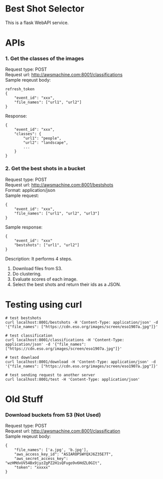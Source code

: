 # Best Shot Selector
This is a flask WebAPI service.


# APIs
### 1. Get the classes of the images
Request type: POST  
Request url: http://awsmachine.com:8001/classifications  
Sample reqeust body:  

```
refresh_token
{
    "event_id": "xxx",
    "file_names": ["url1", "url2"]
}
```
Response:
```
{
    "event_id": "xxx",
    "classes": {
        "url1": "people",
        "url2": "landscape",
        ...
    }
}
```

### 2. Get the best shots in a bucket
Request type: POST  
Request url: http://awsmachine.com:8001/bestshots  
Format: application/json  
Sample request:  
```
{
    "event_id": "xxx",
    "file_names": ["url1", "url2", "url3"]
}
```
Sample response:  
```
{
    "event_id": "xxx"
    "bestshots": ["url1", "url2"]
}
```
Description:
It performs 4 steps.  
1. Download files from S3.  
2. Do clustering.  
3. Evaluate scores of each image.  
4. Select the best shots and return their ids as a JSON.  

# Testing using curl
```console
# test bestshots
curl localhost:8001/bestshots -H 'Content-Type: application/json' -d '{"file_names": ["https://cdn.eso.org/images/screen/eso1907a.jpg"]}'

# test classification
curl localhost:8001/classifications -H 'Content-Type: application/json' -d '{"file_names": ["https://cdn.eso.org/images/screen/eso1907a.jpg"]}'

# test downlaod
curl localhost:8001/download -H 'Content-Type: application/json' -d '{"file_names": ["https://cdn.eso.org/images/screen/eso1907a.jpg"]}'

# test sending request to another server
curl localhost:8001/test -H 'Content-Type: application/json'
```

# Old Stuff
### Download buckets from S3 (Not Used)
Request type: POST  
Request url: http://awsmachine.com:8001/classification  
Sample reqeust body:  
```
{
    "file_names": ['a.jpg', 'b.jpg'],
    "aws_access_key_id": "ASIAROPSWYQXJ6Z35E7T",
    "aws_secret_access_key": "wzHMdvUV54Bx9jyzZgPZ2H1sQFugo9v6HdZL0GIt",
    "token": "xxxxx"
}
```
